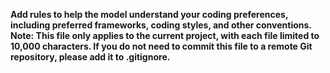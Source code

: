 **Add rules to help the model understand your coding preferences, including preferred frameworks, coding styles, and other conventions.**
**Note: This file only applies to the current project, with each file limited to 10,000 characters. If you do not need to commit this file to a remote Git repository, please add it to .gitignore.**